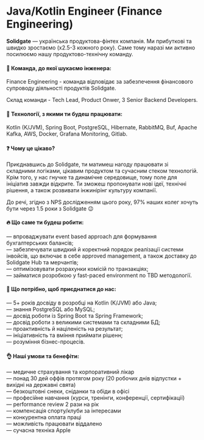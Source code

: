 ## <h1> Java/Kotlin Engineer (Finance Engineering) </h1> 
<b>Solidgate</b> — українська продуктова-фінтех компанія. Ми прибуткові та швидко зростаємо (x2.5-3 кожного року). Саме тому наразі ми активно посилюємо нашу продуктово-технічну команду.

#### &#128205; Команда, до якої шукаємо інженера:
<p> Finance Engineering - команда відповідає за забезпечення фінансового супроводу діяльності продуктів Solidgate. 
<p> Склад команди - Tech Lead, Product Onwer, 3 Senior Backend Developers.</p>

#### &#128509; Технології, з якими ти будеш працювати: 
<p> Kotlin (K/JVM), Spring Boot, PostgreSQL, Hibernate, RabbitMQ, Buf, Apache Kafka, AWS, Docker, Grafana Monitoring, Gitlab. </p>

#### &#10067; Чому це цікаво?
<p> Приєднавшись до Solidgate, ти матимеш нагоду працювати зі складними логіками, цікавим продуктом та сучасним стеком технологій. Крім того, у нас гнучке та динамічне середовище, тому поле для ініціатив завжди відкрите. Ти зможеш пропонувати нові ідеї, технічні рішення, а також розвивати інжинірінг культуру компанії. </p>

<p> До речі, згідно з NPS дослідженням цього року, 97% наших колег хочуть бути через 1.5 роки з Solidgate 😉 <p>

#### &#128293; Що саме ти будеш робити:
— впроваджувати event based approach для формування бухгалтерських балансів;<br>
— забезпечувати швидкий й коректний порядок реалізації системи інвойсів, що включає в себе approved management, а також доставку до Solidgate Hub та мерчантів;<br>
— оптимізовувати розрахунки комісій по транзакціях;<br>
— займатися розробкою у fast-paced environment по TBD методології.<br>

#### &#129321; Що потрібно, щоб приєднатися до нас:
— 5+ років досвіду в розробці на Kotlin (K/JVM) або Java;<br>
— знання PostgreSQL або MySQL;<br>
— досвід роботи із Spring Boot та Spring Framework;<br>
— досвід роботи з великими системами та складними БД;<br>
— проактивність й націленість на результат;<br>
— ініціативність та вміння приймати рішенн;<br>
— розуміння бізнес-процесів.<br>

#### &#128076; Наші умови та бенефіти:
— медичне страхування та корпоративний лікар<br>
— понад 30 дей оффів протягом року (20 робочих днів відпустки + вихідні на державні свята)<br>
— безкоштовні снеки, сніданки та обіди в офісі<br>
— професійне навчання (курси, тренінги, конференції, сертифікації)<br>
— performance review 2 рази на рік<br>
— компенсація спорту/клуби за інтересами<br>
— конкурентна оплата праці<br>
— можливість працювати віддалено<br>
— сучасна техніка Apple<br>
